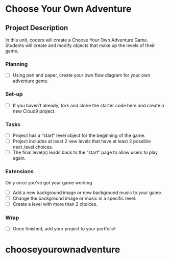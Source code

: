 # Choose Your Own Adventure

## Project Description 
In this unit, coders will create a Choose Your Own Adventure Game. Students will create and modify objects that make up the levels of their game. 

### Planning
- [ ] Using pen and paper, create your own flow diagram for your own adventure game.

### Set-up
- [ ] If you haven’t already, fork and clone the starter code here and create a new Cloud9 project.

### Tasks
- [ ] Project has a “start” level object for the beginning of the game.
- [ ] Project includes at least 2 new levels that have at least 2 possible next_level choices.
- [ ] The final level(s) leads back to the “start” page to allow users to play again.

### Extensions
Only once you’ve got your game working
- [ ] Add a new background image or new background music to your game.
- [ ] Change the background image or music in a specific level.
- [ ] Create a level with more than 2 choices.

### Wrap
- [ ] Once finished, add your project to your portfolio!
# chooseyourownadventure
